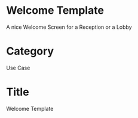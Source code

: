# Welcome Template 
A nice Welcome Screen for a Reception or a Lobby

# Category
Use Case

# Title 
Welcome Template